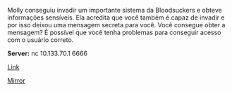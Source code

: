 Molly conseguiu invadir um importante sistema da Bloodsuckers e obteve informações sensíveis. Ela acredita que você também é capaz de invadir e por isso deixou uma mensagem secreta para você. Você consegue obter a mensagem? É possível que você tenha problemas para conseguir acesso com o usuário correto.

**Server:** nc 10.133.70.1 6666

[Link](https://cloud.ufscar.br:8080/v1/AUTH_c93b694078064b4f81afd2266a502511/static.pwn2win.party/wronguser_1e8787242eb826005729b0ba17a925b0782be65190f18a1b8dc4e57756c4e3c4.tar.gz)

[Mirror](https://static.pwn2win.party/wronguser_1e8787242eb826005729b0ba17a925b0782be65190f18a1b8dc4e57756c4e3c4.tar.gz)

